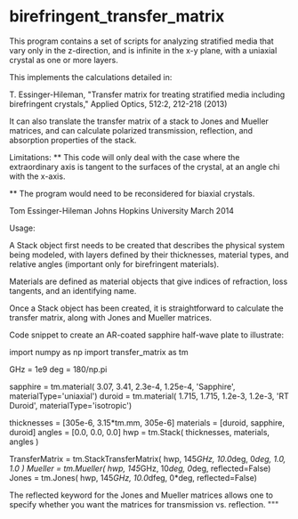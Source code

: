 # birefringent_transfer_matrix

This program contains a set of scripts for analyzing stratified media
that vary only in the z-direction, and is infinite in the x-y plane,
with a uniaxial crystal as one or more layers. 

This implements the calculations detailed in:

T. Essinger-Hileman, "Transfer matrix for treating stratified media
including birefringent crystals," Applied Optics, 512:2, 212-218 (2013)

It can also translate the transfer matrix of a stack to Jones
and Mueller matrices, and can calculate polarized transmission, reflection,
and absorption properties of the stack.

Limitations:
** This code will only deal with the case where the
extraordinary axis is tangent to the surfaces of the crystal, at an
angle chi with the x-axis.

** The program would need to be reconsidered for biaxial crystals.

Tom Essinger-Hileman
Johns Hopkins University
March 2014


Usage:

A Stack object first needs to be created that describes the physical
system being modeled, with layers defined by their thicknesses, material
types, and relative angles (important only for birefringent materials).

Materials are defined as material objects that give indices of refraction,
loss tangents, and an identifying name.

Once a Stack object has been created, it is straightforward to calculate
the transfer matrix, along with Jones and Mueller matrices. 

Code snippet to create an AR-coated sapphire half-wave plate to illustrate:

  import numpy as np
  import transfer_matrix as tm

  GHz = 1e9 
  deg = 180/np.pi

  sapphire = tm.material( 3.07, 3.41, 2.3e-4, 1.25e-4, 'Sapphire', materialType='uniaxial')
  duroid   = tm.material( 1.715, 1.715, 1.2e-3, 1.2e-3, 'RT Duroid', materialType='isotropic')

  thicknesses = [305e-6, 3.15*tm.mm, 305e-6]
  materials   = [duroid, sapphire, duroid]
  angles      = [0.0, 0.0, 0.0]
  hwp         = tm.Stack( thicknesses, materials, angles )

  TransferMatrix = tm.StackTransferMatrix( hwp, 145*GHz, 10.0*deg, 0*deg, 1.0, 1.0 )
  Mueller        = tm.Mueller( hwp, 145*GHz, 10*deg, 0*deg, reflected=False)
  Jones          = tm.Jones( hwp, 145*GHz, 10.0*dfeg, 0*deg, reflected=False)
  
 The reflected keyword for the Jones and Mueller matrices allows one to specify whether
 you want the matrices for transmission vs. reflection. 
"""
